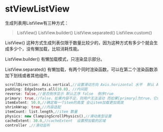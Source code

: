 # stViewListView

生成列表用ListView有三种方式：

> ListView()
> ListView.builder()
> ListView.separated()
> ListView.custom()

ListView()
这种方式生成列表仅限于数量比较少的，因为这种方式有多少个就会生成多少个，没有懒加载，比较消耗性能。

ListView.builder()
有懒加载模式，只渲染显示部分。

ListView.separated()
有懒加载，有两个同时渲染函数，可以在第二个渲染函数添加下划线或者其他组件。

```dart
scrollDirection: Axis.vertical,//设置滑动方向 Axis.horizontal 水平  默认 Axis.vertical 垂直
padding: EdgeInsets.all(10.0), //内间距
reverse: false,//是否倒序显示 默认正序 false  倒序true
primary: true,//false，如果内容不足，则用户无法滚动 而如果[primary]为true，它们总是可以尝试滚动。
itemExtent: 50.0,//确定每一个item的高度 会让item加载更加高效
shrinkWrap: true,//内容适配
itemCount: list.length,//item 数量
physics: new ClampingScrollPhysics(),//滑动类型设置
cacheExtent: 30.0,//cacheExtent  设置预加载的区域  
controller ,//滑动监听
```